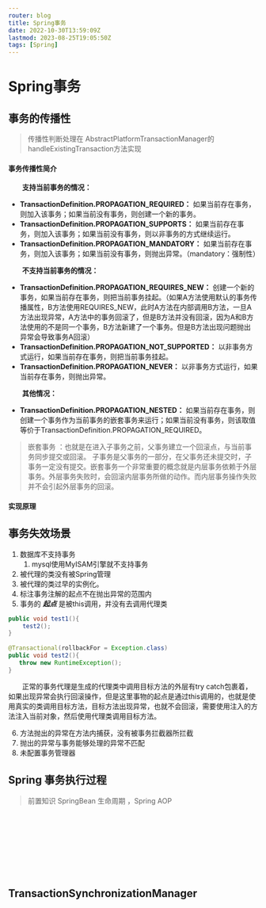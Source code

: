 ```yaml
---
router: blog
title: Spring事务
date: 2022-10-30T13:59:09Z
lastmod: 2023-08-25T19:05:50Z
tags: [Spring]
---
```


# Spring事务

## 事务的传播性

> 传播性判断处理在 AbstractPlatformTransactionManager的handleExistingTransaction方法实现

#### 事务传播性简介

　　**支持当前事务的情况：**

- **TransactionDefinition.PROPAGATION_REQUIRED：**  如果当前存在事务，则加入该事务；如果当前没有事务，则创建一个新的事务。
- **TransactionDefinition.PROPAGATION_SUPPORTS：**  如果当前存在事务，则加入该事务；如果当前没有事务，则以非事务的方式继续运行。
- **TransactionDefinition.PROPAGATION_MANDATORY：**  如果当前存在事务，则加入该事务；如果当前没有事务，则抛出异常。（mandatory：强制性）

　　**不支持当前事务的情况：**

- **TransactionDefinition.PROPAGATION_REQUIRES_NEW：**  创建一个新的事务，如果当前存在事务，则把当前事务挂起。（如果A方法使用默认的事务传播属性，B方法使用REQUIRES_NEW，此时A方法在内部调用B方法，一旦A方法出现异常，A方法中的事务回滚了，但是B方法并没有回滚，因为A和B方法使用的不是同一个事务，B方法新建了一个事务。但是B方法出现问题抛出异常会导致事务A回滚）
- **TransactionDefinition.PROPAGATION_NOT_SUPPORTED：**  以非事务方式运行，如果当前存在事务，则把当前事务挂起。
- **TransactionDefinition.PROPAGATION_NEVER：**  以非事务方式运行，如果当前存在事务，则抛出异常。

　　**其他情况：**

- **TransactionDefinition.PROPAGATION_NESTED：**  如果当前存在事务，则创建一个事务作为当前事务的嵌套事务来运行；如果当前没有事务，则该取值等价于TransactionDefinition.PROPAGATION_REQUIRED。

> 嵌套事务 ：也就是在进入子事务之前，父事务建立一个回滚点，与当前事务同步提交或回滚。 子事务是父事务的一部分，在父事务还未提交时，子事务一定没有提交。嵌套事务一个非常重要的概念就是内层事务依赖于外层事务。外层事务失败时，会回滚内层事务所做的动作。而内层事务操作失败并不会引起外层事务的回滚。

#### 实现原理

## 事务失效场景

1. 数据库不支持事务
   1. mysql使用MyISAM引擎就不支持事务
2. 被代理的类没有被Spring管理
3. 被代理的类过早的实例化。
4. 标注事务注解的起点不在抛出异常的范围内
5. 事务的 **_起点_** 是被this调用，并没有去调用代理类

```java
public void test1(){
    test2();
}
 
@Transactional(rollbackFor = Exception.class)
public void test2(){
   throw new RuntimeException();
}
```

　　正常的事务代理是生成的代理类中调用目标方法的外层有try catch包裹着，如果出现异常会执行回滚操作，但是这里事物的起点是通过this调用的，也就是使用真实的类调用目标方法，目标方法出现异常，也就不会回滚，需要使用注入的方法注入当前对象，然后使用代理类调用目标方法。

6. 方法抛出的异常在方法内捕获，没有被事务拦截器所拦截
7. 抛出的异常与事务能够处理的异常不匹配
8. 未配置事务管理器

## Spring 事务执行过程

> 前置知识 SpringBean 生命周期 ，Spring AOP

　　‍

　　‍

　　‍

　　‍

## TransactionSynchronizationManager

　　‍
